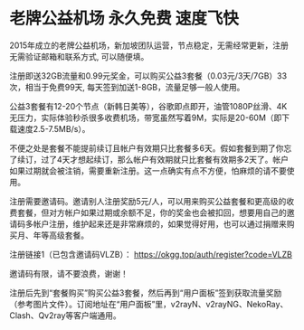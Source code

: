 # 老牌公益机场 永久免费 速度飞快

2015年成立的老牌公益机场，新加坡团队运营，节点稳定，无需经常更新，注册无需验证邮箱和联系方式, 可以随便填。

注册即送32GB流量和0.99元奖金，可以购买公益3套餐（0.03元/3天/7GB）33次，相当于免费99天, 每天签到加送1-8GB，流量足够一般人使用。

公益3套餐有12-20个节点（新韩日美等），谷歌即点即开，油管1080P丝滑、4K无压力，实际体验秒杀很多收费机场，带宽虽然写着9M，实际是20-60M（即下载速度2.5-7.5MB/s）。

不便之处是套餐不能提前续订且帐户有效期只比套餐多6天。假如套餐到期了你忘了续订，过了4天才想起续订，那么帐户有效期就只比套餐有效期多2天了。帐户如果过期就会被注销，需要重新注册。这一点确实有点不方便，怕麻烦的请不要使用。

注册需要邀请码。邀请别人注册奖励5元/人，可以用来购买公益套餐和更高级的收费套餐，但对方帐户如果过期或余额不足，你的奖金也会被扣回，想要用自己的邀请码多帐户注册，维护起来还是非常麻烦的，如果觉得好用，也可以通过捐赠来购买月、年等高级套餐。

注册链接1（已包含邀请码VLZB）：
https://okgg.top/auth/register?code=VLZB

邀请码有限，请不要浪费，谢谢！

注册后先到“套餐购买”购买公益3套餐，然后再到“用户面板”签到获取流量奖励（参考图片文件）。订阅地址在“用户面板”里，v2rayN、v2rayNG、NekoRay、Clash、Qv2ray等客户端通用。
